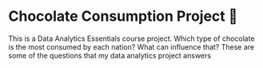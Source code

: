 # Chocolate Consumption Project 🍫
This is a Data Analytics Essentials course project. Which type of chocolate is the most consumed by each nation? What can influence that? These are some of the questions that my data analytics project answers
